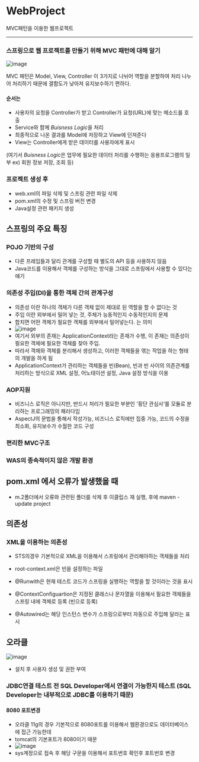 # WebProject
MVC패턴을 이용한 웹프로젝트
***
### 스프링으로 웹 프로젝트를 만들기 위해 MVC 패턴에 대해 알기
![image](https://user-images.githubusercontent.com/77110648/161750430-938c5cce-460d-49f6-b62e-67a79124126e.png)

MVC 패턴은 Model, View, Controller 이 3가지로 나뉘어 역할을 분할하여 처리
나누어 처리하기 때문에 결함도가 낮아져 유지보수하기 편하다.   

#### 순서는   
* 사용자의 요청을 Controller가 받고 Controller가 요청(URL)에 맞는 메소드를 호출 
* Service와 함께 *Buisness Logic*을 처리
* 최종적으로 나온 결과를 Model에 저장하고 View에 던져준다
* View는 Controller에게 받은 데이터를 사용자에게 표시

(여기서 *Buisness Logic*은 업무에 필요한 데이터 처리를 수행하는 응용프로그램의 일부 ex) 회원 정보 저장, 조회 등)


### 프로젝트 생성 후
* web.xml의 파일 삭제 및 스프링 관련 파일 삭제
* pom.xml의 수정 및 스프링 버전 변경
* Java설정 관련 패키지 생성

## 스프링의 주요 특징
### POJO 기반의 구성
* 다른 프레임들과 달리 관계를 구성할 때 별도의 API 등을 사용하지 않음
* Java코드를 이용해서 객체를 구성하는 방식을 그대로 스프링에서 사용할 수 있다는 얘기
### 의존성 주입(DI)을 통한 객체 간의 관계구성
* 의존성 이란 하나의 객체가 다른 객체 없이 제대로 된 역할을 할 수 없다는 것
* 주입 이란 외부에서 밀어 넣는 것, 주체가 능동적인지 수동적인지의 문제
* 합치면 어떤 객체가 필요한 객체를 외부에서 밀어넣는다. 는 의미
* ![image](https://user-images.githubusercontent.com/77110648/167125920-b2b090a1-d8d3-495f-952c-ebfd491596f3.png)
* 여기서 외부의 존재는 ApplicationContext라는 존재가 수행, 이 존재는 의존성이 필요한 객체에 필요한 객체를 찾아 주입.
* 따라서 객체와 객체를 분리해서 생성하고, 이러한 객체들을 엮는 작업을 하는 형태의 개발을 하게 됨
* ApplicationContext가 관리하는 객체들을 빈(Bean), 빈과 빈 사이의 의존관계를 처리하는 방식으로 XML 설정, 어노테이션 설정, Java 설정 방식을 이용
### AOP지원
* 비즈니스 로직은 아니지만, 반드시 처리가 필요한 부분인 '횡단 관심사'를 모듈로 분리하는 프로그래밍의 패러다임
* AspectJ의 문법을 통해서 작성가능, 비즈니스 로직에만 집중 가능, 코드의 수정을 최소화, 유지보수가 수월한 코드 구성
### 편리한 MVC구조
### WAS의 종속적이지 않은 개발 환경

## pom.xml 에서 오류가 발생했을 때
* m.2폴더에서 오류와 관련된 폴더를 삭제 후 이클립스 재 실행, 후에 maven - update project

## 의존성
### XML을 이용하는 의존성
* STS의경우 기본적으로 XML을 이용해서 스프링에서 관리해야하는 객체들을 처리
* root-context.xml은 빈을 설정하는 파일

* @Runwith은 현재 테스트 코드가 스프링을 실행하는 역할을 할 것이라는 것을 표시
* @ContextConfiguartion은 지정된 클래스나 문자열을 이용해서 필요한 객체들을 스프링 내에 객체로 등록 (빈으로 등록)
* @Autowired는 해당 인스턴스 변수가 스프링으로부터 자동으로 주입해 달라는 표시





## 오라클
![image](https://user-images.githubusercontent.com/77110648/167245763-55b74aa1-422b-4df3-a209-42436712e2af.png)

* 설치 후 사용자 생성 및 권한 부여
### JDBC연결 테스트 전 SQL Developer에서 연결이 가능한지 테스트 (SQL Developer는 내부적으로 JDBC를 이용하기 때문)
#### 8080 포트변경
* 오라클 11g의 경우 기본적으로 8080포트를 이용해서 웹환경으로도 데이터베이스에 접근 가능한데
* tomcat의 기본포트가 8080이기 때문
* ![image](https://user-images.githubusercontent.com/77110648/167246288-4ab54377-ebb9-4f46-abd6-36d7d00809c5.png)
* sys계정으로 접속 후 해당 구문을 이용해서 포트번호 확인후 포트번호 변경
